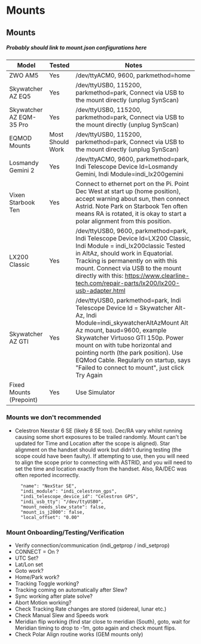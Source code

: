# Mounts

## Mounts

##### Probably should link to mount.json configurations here

| Model | Tested | Notes |
| ----- | ------ | ----- |
| ZWO AM5 | Yes | /dev/ttyACM0, 9600, parkmethod=home |
| Skywatcher AZ EQ5 | Yes | /dev/ttyUSB0, 115200, parkmethod=park, Connect via USB to the mount directly (unplug SynScan) |
| Skywatcher AZ EQM-35 Pro | Yes | /dev/ttyUSB0, 115200, parkmethod=park, Connect via USB to the mount directly (unplug SynScan) |
| EQMOD Mounts | Most Should Work | /dev/ttyUSB0, 115200, parkmethod=park, Connect via USB to the mount directly (unplug SynScan) |
| Losmandy Gemini 2 | Yes | /dev/ttyACM0, 9600, parkmethod=park, Indi Telescope Device Id=Losmandy Gemini, Indi Module=indi_lx200gemini |
| Vixen Starbook Ten | Yes | Connect to ethernet port on the Pi. Point Dec West at start up (home position), accept warning about sun, then connect Astrid.  Note Park on Starbook Ten often means RA is rotated, it is okay to start a polar alignment from this position. |
| LX200 Classic | Yes | /dev/ttyUSB0, 9600, parkmethod=park, Indi Telescope Device Id=LX200 Classic, Indi Module = indi_lx200classic   Tested in AltAz, should work in Equatorial.  Tracking is permanently on with this mount. Connect via USB to the mount directly with this: https://www.clearline-tech.com/repair-parts/lx200/lx200-usb-adapter.html |
| Skywatcher AZ GTI | Yes | /dev/ttyUSB0, parkmethod=park, Indi Telescope Device Id = Skywatcher Alt-Az, Indi Module=indi_skywatcherAltAzMount   Alt Az mount, baud=9600, example Skywatcher Virtuoso GTI 150p.  Power mount on with tube horizontal and pointing north (the park position). Use EQMod Cable. Regularly on startup, says "Failed to connect to mount", just click Try Again |
| Fixed Mounts (Prepoint) | Yes | Use Simulator |

### Mounts we don't recommended

* Celestron Nexstar 6 SE (likely 8 SE too). Dec/RA vary whilst running causing some short exposures to be trailed randomly. Mount can't be updated for Time and Location after the scope is aligned).  Star alignment on the handset should work but didn't during testing (the scope could have been faulty).  If attempting to use, then you will need to align the scope prior to connecting with ASTRID, and you will need to set the time and location exactly from the handset.  Also, RA/DEC was often reported incorrectly.

		"name": "NexStar SE",
		"indi_module": "indi_celestron_gps",
		"indi_telescope_device_id": "Celestron GPS",
		"indi_usb_tty": "/dev/ttyUSB0",
		"mount_needs_slew_state": false,
		"mount_is_j2000": false,
		"local_offset": "0.00"


### Mount Onboarding/Testing/Verification

* Verify connection/communication (indi\_getprop / indi\_setprop)
* CONNECT = On ?
* UTC Set?
* Lat/Lon set
* Goto work?
* Home/Park work?
* Tracking Toggle working?
* Tracking coming on automatically after Slew?
* Sync working after plate solve?
* Abort Motion working?
* Check Tracking Rate changes are stored (sidereal, lunar etc.)
* Check Manual Slew and Speeds work
* Meridian flip working (find star close to meridian (South), goto, wait for Meridian timing to drop to -1m, goto again and check mount flips.
* Check Polar Align routine works (GEM mounts only)
